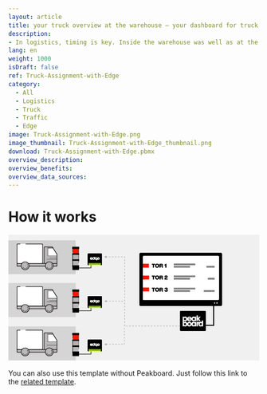 ```yaml
---
layout: article
title: your truck overview at the warehouse – your dashboard for truck assignment with Peakboard Edge
description: 
- In logistics, timing is key. Inside the warehouse was well as at the goods receipt. With this template you can assign different trucks to a certain gate at the goods receipt during a certain time window via the Peakboard web interface. There you can save and add There you can save and add If more than 7 gates are entered, the display automatically switches to the next page. Load your visualization on the Peakboard Box and open the web interface to manage the gates and trucks. The traffic lights of the visualization are linked to individual Peakboard Edges. If you store Peakboard Edge in the data source of the visualization, the status can be displayed to the driver directly at the gate using a normal traffic light. This shortens waiting times for the suppliers and speeds up the unloading. Download the template now, for more efficient logistics processes. Download now and easily improve your delivery reliability and logistics processes.
lang: en
weight: 1000
isDraft: false
ref: Truck-Assignment-with-Edge
category:
  - All
  - Logistics
  - Truck
  - Traffic
  - Edge
image: Truck-Assignment-with-Edge.png
image_thumbnail: Truck-Assignment-with-Edge_thumbnail.png
download: Truck-Assignment-with-Edge.pbmx
overview_description:
overview_benefits:
overview_data_sources:
---
```

# How it works

![image_live](edge-use-case-logistics.gif)


You can also use this template without Peakboard. Just follow this link to the [related template](https://templates.peakboard.com/Truck-Assignment-Dashboard/en).
